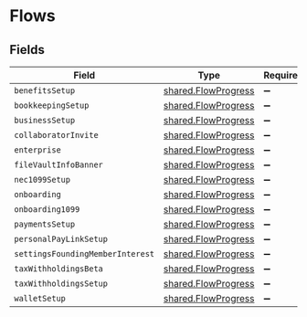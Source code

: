 # Flows


## Fields

| Field                                                      | Type                                                       | Required                                                   | Description                                                |
| ---------------------------------------------------------- | ---------------------------------------------------------- | ---------------------------------------------------------- | ---------------------------------------------------------- |
| `benefitsSetup`                                            | [shared.FlowProgress](../../models/shared/flowprogress.md) | :heavy_minus_sign:                                         | N/A                                                        |
| `bookkeepingSetup`                                         | [shared.FlowProgress](../../models/shared/flowprogress.md) | :heavy_minus_sign:                                         | N/A                                                        |
| `businessSetup`                                            | [shared.FlowProgress](../../models/shared/flowprogress.md) | :heavy_minus_sign:                                         | N/A                                                        |
| `collaboratorInvite`                                       | [shared.FlowProgress](../../models/shared/flowprogress.md) | :heavy_minus_sign:                                         | N/A                                                        |
| `enterprise`                                               | [shared.FlowProgress](../../models/shared/flowprogress.md) | :heavy_minus_sign:                                         | N/A                                                        |
| `fileVaultInfoBanner`                                      | [shared.FlowProgress](../../models/shared/flowprogress.md) | :heavy_minus_sign:                                         | N/A                                                        |
| `nec1099Setup`                                             | [shared.FlowProgress](../../models/shared/flowprogress.md) | :heavy_minus_sign:                                         | N/A                                                        |
| `onboarding`                                               | [shared.FlowProgress](../../models/shared/flowprogress.md) | :heavy_minus_sign:                                         | N/A                                                        |
| `onboarding1099`                                           | [shared.FlowProgress](../../models/shared/flowprogress.md) | :heavy_minus_sign:                                         | N/A                                                        |
| `paymentsSetup`                                            | [shared.FlowProgress](../../models/shared/flowprogress.md) | :heavy_minus_sign:                                         | N/A                                                        |
| `personalPayLinkSetup`                                     | [shared.FlowProgress](../../models/shared/flowprogress.md) | :heavy_minus_sign:                                         | N/A                                                        |
| `settingsFoundingMemberInterest`                           | [shared.FlowProgress](../../models/shared/flowprogress.md) | :heavy_minus_sign:                                         | N/A                                                        |
| `taxWithholdingsBeta`                                      | [shared.FlowProgress](../../models/shared/flowprogress.md) | :heavy_minus_sign:                                         | N/A                                                        |
| `taxWithholdingsSetup`                                     | [shared.FlowProgress](../../models/shared/flowprogress.md) | :heavy_minus_sign:                                         | N/A                                                        |
| `walletSetup`                                              | [shared.FlowProgress](../../models/shared/flowprogress.md) | :heavy_minus_sign:                                         | N/A                                                        |